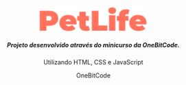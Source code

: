 <div align="center">
  <img width="50%" src="/assets/images/logo.svg">
  <h5>Projeto desenvolvido através do minicurso da OneBitCode.</h5>
  <p align="center">Utilizando HTML, CSS e JavaScript</p>
  <a align= href="https://www.onebitcode.com/aulasminicurso">OneBitCode</a>
</div>




